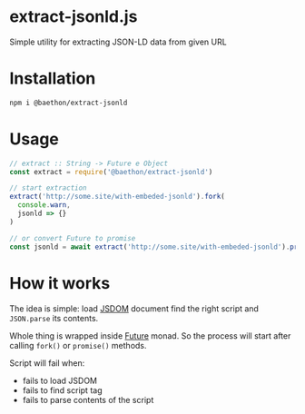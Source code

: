 # extract-jsonld.js
Simple utility for extracting JSON-LD data from given URL

# Installation

```bash
npm i @baethon/extract-jsonld
```

# Usage

```js
// extract :: String -> Future e Object
const extract = require('@baethon/extract-jsonld')

// start extraction
extract('http://some.site/with-embeded-jsonld').fork(
  console.warn,
  jsonld => {}
)

// or convert Future to promise
const jsonld = await extract('http://some.site/with-embeded-jsonld').promise()

```

# How it works

The idea is simple: load [JSDOM](https://github.com/jsdom/jsdom) document find the right script and `JSON.parse` its contents.

Whole thing is wrapped inside [Future](https://github.com/fluture-js/Fluture) monad. So the process will start after calling `fork()` or `promise()` methods.

Script will fail when:

* fails to load JSDOM
* fails to find script tag
* fails to parse contents of the script
